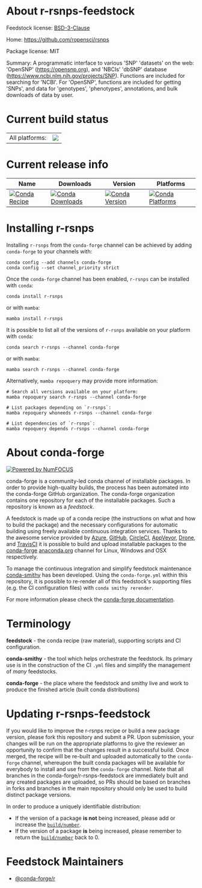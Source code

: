 About r-rsnps-feedstock
=======================

Feedstock license: [BSD-3-Clause](https://github.com/conda-forge/r-rsnps-feedstock/blob/main/LICENSE.txt)

Home: https://github.com/ropensci/rsnps

Package license: MIT

Summary: A programmatic interface to various 'SNP' 'datasets' on the web: 'OpenSNP' (<https://opensnp.org>), and 'NBCIs' 'dbSNP' database (<https://www.ncbi.nlm.nih.gov/projects/SNP>). Functions are included for searching for 'NCBI'. For 'OpenSNP', functions are included for getting 'SNPs', and data for 'genotypes', 'phenotypes', annotations, and bulk downloads of data by user.

Current build status
====================


<table><tr><td>All platforms:</td>
    <td>
      <a href="https://dev.azure.com/conda-forge/feedstock-builds/_build/latest?definitionId=9816&branchName=main">
        <img src="https://dev.azure.com/conda-forge/feedstock-builds/_apis/build/status/r-rsnps-feedstock?branchName=main">
      </a>
    </td>
  </tr>
</table>

Current release info
====================

| Name | Downloads | Version | Platforms |
| --- | --- | --- | --- |
| [![Conda Recipe](https://img.shields.io/badge/recipe-r--rsnps-green.svg)](https://anaconda.org/conda-forge/r-rsnps) | [![Conda Downloads](https://img.shields.io/conda/dn/conda-forge/r-rsnps.svg)](https://anaconda.org/conda-forge/r-rsnps) | [![Conda Version](https://img.shields.io/conda/vn/conda-forge/r-rsnps.svg)](https://anaconda.org/conda-forge/r-rsnps) | [![Conda Platforms](https://img.shields.io/conda/pn/conda-forge/r-rsnps.svg)](https://anaconda.org/conda-forge/r-rsnps) |

Installing r-rsnps
==================

Installing `r-rsnps` from the `conda-forge` channel can be achieved by adding `conda-forge` to your channels with:

```
conda config --add channels conda-forge
conda config --set channel_priority strict
```

Once the `conda-forge` channel has been enabled, `r-rsnps` can be installed with `conda`:

```
conda install r-rsnps
```

or with `mamba`:

```
mamba install r-rsnps
```

It is possible to list all of the versions of `r-rsnps` available on your platform with `conda`:

```
conda search r-rsnps --channel conda-forge
```

or with `mamba`:

```
mamba search r-rsnps --channel conda-forge
```

Alternatively, `mamba repoquery` may provide more information:

```
# Search all versions available on your platform:
mamba repoquery search r-rsnps --channel conda-forge

# List packages depending on `r-rsnps`:
mamba repoquery whoneeds r-rsnps --channel conda-forge

# List dependencies of `r-rsnps`:
mamba repoquery depends r-rsnps --channel conda-forge
```


About conda-forge
=================

[![Powered by
NumFOCUS](https://img.shields.io/badge/powered%20by-NumFOCUS-orange.svg?style=flat&colorA=E1523D&colorB=007D8A)](https://numfocus.org)

conda-forge is a community-led conda channel of installable packages.
In order to provide high-quality builds, the process has been automated into the
conda-forge GitHub organization. The conda-forge organization contains one repository
for each of the installable packages. Such a repository is known as a *feedstock*.

A feedstock is made up of a conda recipe (the instructions on what and how to build
the package) and the necessary configurations for automatic building using freely
available continuous integration services. Thanks to the awesome service provided by
[Azure](https://azure.microsoft.com/en-us/services/devops/), [GitHub](https://github.com/),
[CircleCI](https://circleci.com/), [AppVeyor](https://www.appveyor.com/),
[Drone](https://cloud.drone.io/welcome), and [TravisCI](https://travis-ci.com/)
it is possible to build and upload installable packages to the
[conda-forge](https://anaconda.org/conda-forge) [anaconda.org](https://anaconda.org/)
channel for Linux, Windows and OSX respectively.

To manage the continuous integration and simplify feedstock maintenance
[conda-smithy](https://github.com/conda-forge/conda-smithy) has been developed.
Using the ``conda-forge.yml`` within this repository, it is possible to re-render all of
this feedstock's supporting files (e.g. the CI configuration files) with ``conda smithy rerender``.

For more information please check the [conda-forge documentation](https://conda-forge.org/docs/).

Terminology
===========

**feedstock** - the conda recipe (raw material), supporting scripts and CI configuration.

**conda-smithy** - the tool which helps orchestrate the feedstock.
                   Its primary use is in the construction of the CI ``.yml`` files
                   and simplify the management of *many* feedstocks.

**conda-forge** - the place where the feedstock and smithy live and work to
                  produce the finished article (built conda distributions)


Updating r-rsnps-feedstock
==========================

If you would like to improve the r-rsnps recipe or build a new
package version, please fork this repository and submit a PR. Upon submission,
your changes will be run on the appropriate platforms to give the reviewer an
opportunity to confirm that the changes result in a successful build. Once
merged, the recipe will be re-built and uploaded automatically to the
`conda-forge` channel, whereupon the built conda packages will be available for
everybody to install and use from the `conda-forge` channel.
Note that all branches in the conda-forge/r-rsnps-feedstock are
immediately built and any created packages are uploaded, so PRs should be based
on branches in forks and branches in the main repository should only be used to
build distinct package versions.

In order to produce a uniquely identifiable distribution:
 * If the version of a package **is not** being increased, please add or increase
   the [``build/number``](https://docs.conda.io/projects/conda-build/en/latest/resources/define-metadata.html#build-number-and-string).
 * If the version of a package **is** being increased, please remember to return
   the [``build/number``](https://docs.conda.io/projects/conda-build/en/latest/resources/define-metadata.html#build-number-and-string)
   back to 0.

Feedstock Maintainers
=====================

* [@conda-forge/r](https://github.com/orgs/conda-forge/teams/r/)

